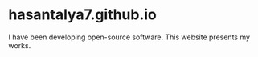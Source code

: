 # hasantalya7.github.io

I have been developing open-source software. This website presents my works.
